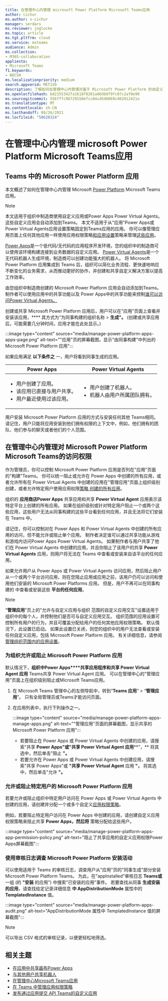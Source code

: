 ```yaml
---
title: 在管理中心内管理 microsoft Power Platform Microsoft Teams应用
author: cichur
ms.author: v-cichur
manager: serdars
ms.reviewer: joglocke
ms.topic: article
ms.tgt.pltfrm: cloud
ms.service: msteams
audience: Admin
ms.collection:
- M365-collaboration
appliesto:
- Microsoft Teams
f1.keywords:
- NOCSH
ms.localizationpriority: medium
search.appverid: MET150
description: 了解如何在管理中心内管理对基于 Microsoft Power Platform 的自定义Microsoft Teams的访问权限。
ms.openlocfilehash: bd2155342fa1618f8201a86db8f9fc07c2af0e90
ms.sourcegitcommit: 556fffc96729150efcc04cd5d6069c402012421e
ms.translationtype: MT
ms.contentlocale: zh-CN
ms.lasthandoff: 08/26/2021
ms.locfileid: "58628324"
---
```

# <a name="manage-microsoft-power-platform-apps-in-the-microsoft-teams-admin-center"></a>在管理中心内管理 microsoft Power Platform Microsoft Teams应用

## <a name="microsoft-power-platform-apps-in-teams"></a>Teams 中的 Microsoft Power Platform 应用

本文概述了如何在管理中心内管理 Microsoft [Power Platform](https://powerplatform.microsoft.com/) Microsoft Teams应用。

> [!NOTE]
> 本文适用于组织中制造商使用自定义应用或Power Apps Power Virtual Agents。 这些自定义应用会自动添加到Teams。 本文不适用于从"应用"Power Apps或Power Virtual Agents应用设置策略固定到Teams应用的应用。 你可以像管理应用页面上任何其他应用一样使用应用权限策略[](manage-apps.md)[和应用设置](teams-app-permission-policies.md)策略来管理[这些应用](teams-app-setup-policies.md)。

[Power Apps](https://powerapps.microsoft.com)是一个低代码/无代码的应用程序开发环境，您的组织中的制造商可以使用该环境构建连接到业务数据的自定义应用。 [Power Virtual Agents](/power-virtual-agents/fundamentals-what-is-power-virtual-agents)是一个无代码机器人生成环境，制造商可以创建功能强大的机器人。 将 Microsoft Power Platform 应用集成到 Teams 后，组织可以简化业务流程、更快速地响应不断变化的业务需求，从而推动更好的协作，并创建和共享自定义解决方案以提高工作效率。  

由您组织中制造商创建的 Microsoft Power Platform 应用会自动添加到Teams。 制作者可以使用应用中的共享功能以及 Power Apps[](/powerapps/maker/canvas-apps/share-app)中的共享功能来控制[谁可以访问Power Virtual Agents。](/power-virtual-agents/admin-share-bots)

创建或共享 Microsoft Power Platform 应用后，用户可以在"应用"页面上查看并安装该应用，**** 其方式为"为同事构建的组织名称  >  **生成"。**  (创建或共享应用后，可能需要几分钟时间，应用才能在此处显示。) 

:::image type="content" source="media/manage-power-platform-apps-apps-page.png" alt-text=""应用"页的屏幕截图，显示"由同事构建"中列出的 Microsoft Power Platform 应用":::

如果应用满足 **以下条件之** 一，用户将看到同事生成的应用。

|Power Apps |Power Virtual Agents  |
|---------|---------|
|<ul><li>用户创建了应用。</li><li>该应用已直接与用户共享。</li><li>用户最近使用过该应用。 </li></ul>| <ul><li>用户创建了机器人。</li><li>机器人由用户所属团队拥有。 </li></ul>        |

用户安装 Microsoft Power Platform 应用的方式与安装任何其他 Teams相同。 请记住，用户只能将应用安装到他们拥有权限的上下文中，例如，他们拥有的团队、他们参与的聊天或者他们的个人范围。

## <a name="manage-access-to-microsoft-power-platform-apps-in-the-microsoft-teams-admin-center"></a>在管理中心内管理对 Microsoft Power Platform Microsoft Teams的访问权限

作为管理员，你可以控制 Microsoft Power Platform 应用是否列在"应用"页面的"构建"Teams。 你可以统一阻止或允许在 Power Apps 中创建的所有应用，或者允许所有在 Power Virtual Agents 中创建的应用在"管理应用"[](manage-apps.md)页面上组织级别创建，或者允许特定用户使用应用权限[策略 创建的所有应用](teams-app-permission-policies.md)。

组织的 **应用商店Power Apps** 共享应用和共享 **Power Virtual Agent** 应用表示该特定平台上创建的所有应用。 如果在组织级别或针对特定用户阻止一个或两个这些应用，这些用户无法从同事构建的这些平台看到任何应用，并且无法将它们安装在 Teams 中。  

请记住，你可以控制对在 Power Apps 和 Power Virtual Agents 中创建的所有应用的访问，但不能允许或阻止单个应用。 制作者决定谁可以通过共享功能从游戏和游戏内访问Power Apps Power Virtual Agents。 如果制作者与用户共享了他们在 Power Virtual Agents 中创建的应用，并且你阻止了该用户的共享 **Power Virtual Agents** 应用，则用户将无法在 Teams 中查看或安装来自该平台的任何应用。

如果允许用户从 Power Apps 或 Power Virtual Agents 访问应用，然后阻止用户从一个或两个平台访问应用，则在您阻止应用或应用之前，该用户仍可以访问和使用他们安装的 Microsoft Power Platforms 应用。 但是，用户不再可以在同事构建的 中查看或安装这些 **平台的任何应用**。

> [!NOTE]
> "**管理应用**"页上的"允许与自定义应用与组织 [](manage-apps.md)范围的自定义应用交互"设置适用于组织中的每个人，并控制他们是否可与自定义应用交互。 组织范围的应用设置可控制所有用户的行为，并且可覆盖分配给用户的任何其他应用权限策略。 默认情况下，此设置已启动。 如果此设置已关闭，则您的组织中的用户无法查看或安装任何自定义应用，包括 Microsoft Power Platform 应用。 有关详细信息，请参阅 [管理组织范围内的应用设置](manage-apps.md#manage-org-wide-app-settings)。

### <a name="allow-or-block-microsoft-power-platform-apps-for-your-organization"></a>为组织允许或阻止 Microsoft Power Platform 应用

默认情况下，**组织中Power Apps****共享应用程序和共享 Power Virtual Agent 应用** Teams共享 Power Virtual Agent 应用。 可以在管理中心的"管理应用"页面上在组织级别阻止[](manage-apps.md)或Microsoft Teams应用。  

1. 在 Microsoft Teams 管理中心的左侧导航中，转到“**Teams 应用**” > “**管理应用**”。 只有全局管理员或Teams才能访问页面。
2. 在应用列表中，执行下列操作之一。

    :::image type="content" source="media/manage-power-platform-apps-manage-apps.png" alt-text=""管理应用"页面的屏幕截图，显示共享的 Microsoft Power Platform 应用":::

    - 若要阻止在 Power Apps 或 Power Virtual Agents 中创建的应用，请搜索"共享 **Power Apps"或"共享 Power Virtual Agent 应用****"，** 将其选中，然后单击"阻止 **"。**
    - 若要允许在 Power Apps 或 Power Virtual Agents 中创建应用，请搜索"共享 Power Apps"或 **"共享 Power Virtual Agent** 应用 **"，** 将其选中，然后单击"允许 **"。**

### <a name="allow-or-block-microsoft-power-platform-apps-for-specific-users"></a>允许或阻止特定用户的 Microsoft Power Platform 应用

若要允许或阻止组织中特定用户访问在 Power Apps 或 Power Virtual Agents 中创建的应用，请创建并分配一个或多个自定义[应用权限策略](teams-app-permission-policies.md)。 

例如，若要阻止特定用户访问在 Power Apps 中创建的应用，请创建自定义应用权限策略来阻止共享 **Power Apps，然后将** 策略分配给这些用户。

:::image type="content" source="media/manage-power-platform-apps-app-permission-policy.png" alt-text="阻止了共享应用的自定义应用权限Power Apps屏幕截图":::

### <a name="use-audit-logs-to-investigate-microsoft-power-platform-installation-activity"></a>使用审核日志调查 Microsoft Power Platform 安装活动

可以使用适用于 Teams 的审核日志，调查用户从"应用"页的"同事生成"部分安装Microsoft Power Platform Teams。 为此，在"appInstalled"审核日志 **Teams或** 一组 (的 **"安装** 的应用") 中搜索"已安装的应用"事件。 [](./audit-log-events.md) 若要查找从同事 **生成安装的应用**，请查找给定记录详细信息 **中 AppDistributionMode** 属性中的 **TemplatedInstance** 值。 

:::image type="content" source="media/manage-power-platform-apps-audit.png" alt-text="AppDistributionMode 属性中 TemplatedInstance 值的屏幕截图":::

> [!NOTE]
> 可以导出 CSV 格式的审核记录，以便更轻松地筛选。

## <a name="related-topics"></a>相关主题

- [在应用中共享画布Power Apps](/powerapps/maker/canvas-apps/share-app)
- [与其他用户共享机器人](/power-virtual-agents/admin-share-bots)
- [在管理中心Microsoft Teams应用](manage-apps.md)
- [在 Teams 中管理应用权限策略](teams-app-permission-policies.md)
- [发布通过应用提交 API Teams的自定义应用](submit-approve-custom-apps.md)